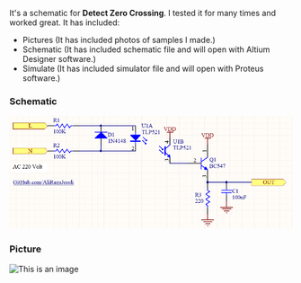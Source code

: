 It's a schematic for **Detect Zero Crossing**. I tested it for many times and worked great. It has included:
- Pictures (It has included photos of samples I made.)
- Schematic (It has included schematic file and will open with Altium Designer software.)
- Simulate (It has included simulator file and will open with Proteus software.)

### Schematic
![This is an image](https://github.com/AliRezaJoodi/Electronic-Modules/blob/main/Detect%20Zero%20Crossing/Schematic/V1.0.png?raw=true)


### Picture
![This is an image](https://github.com/AliRezaJoodi/Electronic-Modules/blob/main/Detect%20Zero%20Crossing/Pictures/V1.0.png?raw=true)
